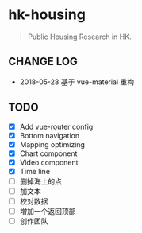 # hk-housing

> Public Housing Research in HK.

## CHANGE LOG

* 2018-05-28 基于 vue-material 重构

## TODO

* [x] Add vue-router config
* [x] Bottom navigation
* [x] Mapping optimizing
* [x] Chart component
* [x] Video component
* [x] Time line
* [ ] 删掉海上的点
* [ ] 加文本
* [ ] 校对数据
* [ ] 增加一个返回顶部
* [ ] 创作团队
